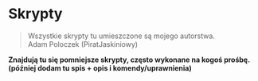 Skrypty
=======

>Wszystkie skrypty tu umieszczone są mojego autorstwa.<br>
>Adam Poloczek (PiratJaskiniowy)

<b>Znajdują tu się pomniejsze skrypty, często wykonane na kogoś prośbę.<b><br>
(później dodam tu spis + opis i komendy/uprawnienia)
